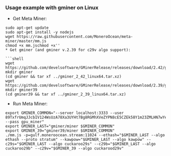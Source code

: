 ### Usage example with gminer on Linux

* Get Meta Miner:

```shell
sudo apt-get update
sudo apt-get install -y nodejs
wget https://raw.githubusercontent.com/MoneroOcean/meta-miner/master/mm.js
chmod +x mm.jschmod +x''
* Get gminer (and gminer v.2.39 for c29v algo support):

```shell
wget https://github.com/develsoftware/GMinerRelease/releases/download/2.42/gminer_2_42_linux64.tar.xz
mkdir gminer
(cd gminer && tar xf ../gminer_2_42_linux64.tar.xz)
wget https://github.com/develsoftware/GMinerRelease/releases/download/2.39/gminer_2_39_linux64.tar.xz
mkdir gminer39
(cd gminer39 && tar xf ../gminer_2_39_linux64.tar.xz)
```

* Run Meta Miner:

```shell
export GMINER_COMMON="--server localhost:3333 --user 89TxfrUmqJJcb1V124WsUzA78Xa3UYHt7Bg8RGMhXVeZYPN8cE5CZEk58Y1m23ZMLHN7wYeJ9da5n5MXharEjrm41hSnWHL --pass gpu_miner"
export GMINER_LAST="gminer/miner $GMINER_COMMON"
export GMINER_39="gminer39/miner $GMINER_COMMON"
./mm.js -p=gulf.moneroocean.stream:11024 --ethash="$GMINER_LAST --algo ethash --proto stratum" --kawpow="$GMINER_LAST --algo kawpow" --c29s="$GMINER_LAST --algo cuckaroo29s" --c29b="$GMINER_LAST --algo cuckaroo29b" --c29v="$GMINER_39 --algo cuckarood29v"
```
